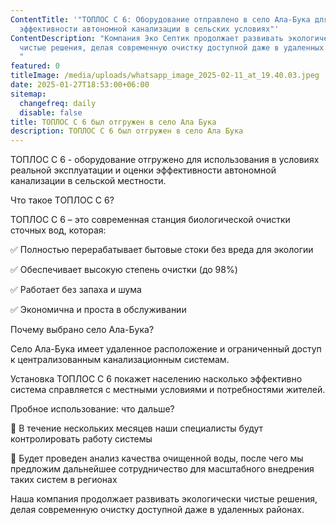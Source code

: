 ```yaml
---
ContentTitle: '"ТОПЛОС С 6: Оборудование отправлено в село Ала-Бука для оценки
  эффективности автономной канализации в сельских условиях"'
ContentDescription: "Компания Эко Септик продолжает развивать экологически
  чистые решения, делая современную очистку доступной даже в удаленных районах.
  "
featured: 0
titleImage: /media/uploads/whatsapp_image_2025-02-11_at_19.40.03.jpeg
date: 2025-01-27T18:53:00+06:00
sitemap:
  changefreq: daily
  disable: false
title: ТОПЛОС С 6 был отгружен в село Ала Бука
description: ТОПЛОС С 6 был отгружен в село Ала Бука
---
```

ТОПЛОС С 6 -  оборудование отгружено для использования в условиях реальной эксплуатации и оценки эффективности автономной канализации в сельской местности.

Что такое ТОПЛОС С 6?

ТОПЛОС С 6 – это современная станция биологической очистки сточных вод, которая:

✅ Полностью перерабатывает бытовые стоки без вреда для экологии

✅ Обеспечивает высокую степень очистки (до 98%)

✅ Работает без запаха и шума

✅ Экономична и проста в обслуживании

Почему выбрано село Ала-Бука?

Село Ала-Бука имеет удаленное расположение и ограниченный доступ к централизованным канализационным системам. 

Установка ТОПЛОС С 6 покажет населению насколько эффективно система справляется с местными условиями и потребностями жителей.

Пробное использование: что дальше? 

🔹 В течение нескольких месяцев наши специалисты  будут контролировать работу системы

🔹 Будет проведен анализ качества очищенной воды, после чего мы предложим дальнейшее сотрудничество для масштабного внедрения таких систем в регионах

Наша компания  продолжает развивать экологически чистые решения, делая современную очистку доступной даже в удаленных районах.
